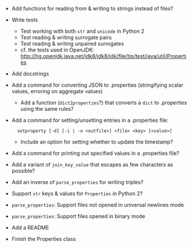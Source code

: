 - Add functions for reading from & writing to strings instead of files?
- Write tests
    - Test working with both `str` and `unicode` in Python 2
    - Test reading & writing surrogate pairs
    - Test reading & writing unpaired surrogates
    - cf. the tests used in OpenJDK: <http://hg.openjdk.java.net/jdk8/jdk8/jdk/file/tip/test/java/util/Properties>
- Add docstrings
- Add a command for converting JSON to .properties (stringifying scalar values,
  erroring on aggregate values)
    - Add a function (`dict2properties`?) that converts a `dict` to .properties
      using the same rules?
- Add a command for setting/unsetting entries in a .properties file:

        setproperty [-d] [-i | -o <outfile>] <file> <key> [<value>]

    - Include an option for setting whether to update the timestamp?

- Add a command for printing out specified values in a .properties file?
- Add a variant of `join_key_value` that escapes as few characters as possible?
- Add an inverse of `parse_properties` for writing triples?
- Support `str` keys & values for `Properties` in Python 2?
- `parse_properties`: Support files not opened in universal newlines mode
- `parse_properties`: Support files opened in binary mode
- Add a README
- Finish the Properties class
